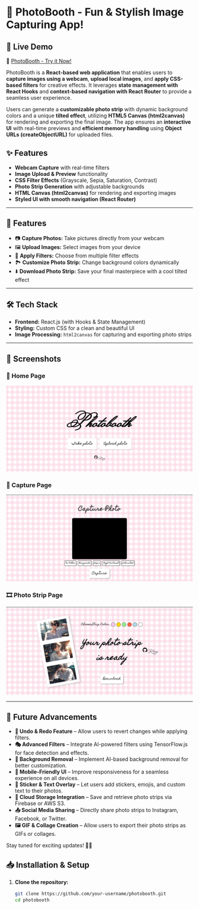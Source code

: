 # 📸 PhotoBooth - Fun & Stylish Image Capturing App!
## 🚀 Live Demo  
🔗 [PhotoBooth - Try it Now!](https://photobooth7.vercel.app/)  


PhotoBooth is a **React-based web application** that enables users to **capture images using a webcam**, **upload local images**, and **apply CSS-based filters** for creative effects. It leverages **state management with React Hooks** and **context-based navigation with React Router** to provide a seamless user experience.  

Users can generate a **customizable photo strip** with dynamic background colors and a unique **tilted effect**, utilizing **HTML5 Canvas (html2canvas)** for rendering and exporting the final image. The app ensures an **interactive UI** with real-time previews and **efficient memory handling** using **Object URLs (createObjectURL)** for uploaded files.  

## ✨ Features  
- **Webcam Capture** with real-time filters  
- **Image Upload & Preview** functionality  
- **CSS Filter Effects** (Grayscale, Sepia, Saturation, Contrast)  
- **Photo Strip Generation** with adjustable backgrounds  
- **HTML Canvas (html2canvas)** for rendering and exporting images  
- **Styled UI with smooth navigation (React Router)**  


---

## 🚀 **Features**
- 📷 **Capture Photos:** Take pictures directly from your webcam  
- 🖼️ **Upload Images:** Select images from your device  
- 🎨 **Apply Filters:** Choose from multiple filter effects  
- 🏞 **Customize Photo Strip:** Change background colors dynamically  
- ⬇️ **Download Photo Strip:** Save your final masterpiece with a cool tilted effect  

---

## 🛠️ **Tech Stack**
- **Frontend:** React.js (with Hooks & State Management)  
- **Styling:** Custom CSS for a clean and beautiful UI  
- **Image Processing:** `html2canvas` for capturing and exporting photo strips  

---

## 📸 **Screenshots**

### 📌 Home Page  
![Home Page](public/images/home.png)  

### 📸 Capture Page  
![Capture Page](public/images/capture.png)  

### 🎞️ Photo Strip Page  
![Photo Strip Page](public/images/strip.png)  


---
## 🚀 Future Advancements  

- **🔄 Undo & Redo Feature** – Allow users to revert changes while applying filters.  
- **🎭 Advanced Filters** – Integrate AI-powered filters using TensorFlow.js for face detection and effects.  
- **🌆 Background Removal** – Implement AI-based background removal for better customization.  
- **📱 Mobile-Friendly UI** – Improve responsiveness for a seamless experience on all devices.  
- **🎨 Sticker & Text Overlay** – Let users add stickers, emojis, and custom text to their photos.  
- **📂 Cloud Storage Integration** – Save and retrieve photo strips via Firebase or AWS S3.  
- **📤 Social Media Sharing** – Directly share photo strips to Instagram, Facebook, or Twitter.  
- **🖼️ GIF & Collage Creation** – Allow users to export their photo strips as GIFs or collages.  

Stay tuned for exciting updates! 🚀✨  

## 📥 **Installation & Setup**
1. **Clone the repository:**
   ```sh
   git clone https://github.com/your-username/photobooth.git
   cd photobooth
